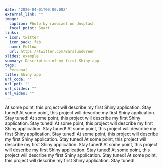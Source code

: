 ```yaml
---
date: "2020-04-01T00:00:00Z"
external_link: ""
image:
  caption: Photo by rawpixel on Unsplash
  focal_point: Smart
links:
- icon: twitter
  icon_pack: fab
  name: Follow
  url: https://twitter.com/BarslundGreen
slides: example
summary: Description of my first Shiny app.
tags:
- Personal
title: Shiny app
url_code: ""
url_pdf: ""
url_slides: ""
url_video: ""
---
```


At some point, this project will describe my first Shiny application. Stay tuned!
At some point, this project will describe my first Shiny application. Stay tuned!
At some point, this project will describe my first Shiny application. Stay tuned!
At some point, this project will describe my first Shiny application. Stay tuned!
At some point, this project will describe my first Shiny application. Stay tuned!
At some point, this project will describe my first Shiny application. Stay tuned!
At some point, this project will describe my first Shiny application. Stay tuned!
At some point, this project will describe my first Shiny application. Stay tuned!
At some point, this project will describe my first Shiny application. Stay tuned!
At some point, this project will describe my first Shiny application. Stay tuned!
